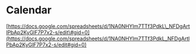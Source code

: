 # Calendar

 [https://docs.google.com/spreadsheets/d/1NA0NHYlm7TTf3PdkL\_NFDgArtlPbAp2KyGlF7P7x2-s/edit\#gid=0](https://docs.google.com/spreadsheets/d/1NA0NHYlm7TTf3PdkL_NFDgArtlPbAp2KyGlF7P7x2-s/edit#gid=0)

